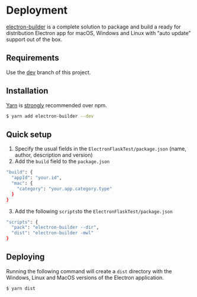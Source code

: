 # Deployment
[electron-builder](https://www.electron.build) is a complete solution to package and build a ready for distribution Electron app for macOS, Windows and Linux with “auto update” support out of the box.

## Requirements
Use the [dev](https://github.com/ProyectoIntegrador2018/mei_frontend/tree/dev) branch of this project.

## Installation
[Yarn](https://yarnpkg.com/en/) is [strongly](https://github.com/electron-userland/electron-builder/issues/1147#issuecomment-276284477) recommended over npm.
```bash
$ yarn add electron-builder --dev
```

## Quick setup

1. Specify the usual fields in the `ElectronFlaskTest/package.json` (name, author, description and version)
2. Add the `build` field to the `package.json`
```bash
"build": {
  "appId": "your.id",
  "mac": {
    "category": "your.app.category.type"
  }
}
```
3. Add the following `scripts`to the `ElectronFlaskTest/package.json`
```bash
"scripts": {
  "pack": "electron-builder --dir",
  "dist": "electron-builder -mwl"
}
```

## Deploying
Running the following command will create a `dist` directory with the Windows, Linux and MacOS versions of the Electron application.
```bash
$ yarn dist
```
